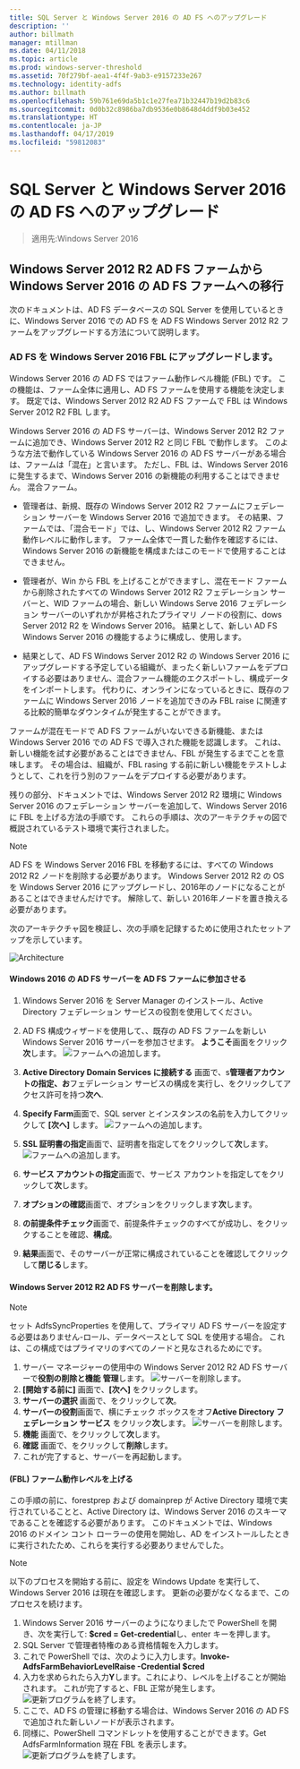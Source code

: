 ```yaml
---
title: SQL Server と Windows Server 2016 の AD FS へのアップグレード
description: ''
author: billmath
manager: mtillman
ms.date: 04/11/2018
ms.topic: article
ms.prod: windows-server-threshold
ms.assetid: 70f279bf-aea1-4f4f-9ab3-e9157233e267
ms.technology: identity-adfs
ms.author: billmath
ms.openlocfilehash: 59b761e69da5b1c1e27fea71b32447b19d2b83c6
ms.sourcegitcommit: 0d0b32c8986ba7db9536e0b8648d4ddf9b03e452
ms.translationtype: HT
ms.contentlocale: ja-JP
ms.lasthandoff: 04/17/2019
ms.locfileid: "59812083"
---
```

# <a name="upgrading-to-ad-fs-in-windows-server-2016-with-sql-server"></a>SQL Server と Windows Server 2016 の AD FS へのアップグレード

>適用先:Windows Server 2016


## <a name="moving-from-a-windows-server-2012-r2-ad-fs-farm-to-a-windows-server-2016-ad-fs-farm"></a>Windows Server 2012 R2 AD FS ファームから Windows Server 2016 の AD FS ファームへの移行  
次のドキュメントは、AD FS データベースの SQL Server を使用しているときに、Windows Server 2016 での AD FS を AD FS Windows Server 2012 R2 ファームをアップグレードする方法について説明します。  

### <a name="upgrading-ad-fs-to-windows-server-2016-fbl"></a>AD FS を Windows Server 2016 FBL にアップグレードします。  
Windows Server 2016 の AD FS ではファーム動作レベル機能 (FBL) です。   この機能は、ファーム全体に適用し、AD FS ファームを使用する機能を決定します。   既定では、Windows Server 2012 R2 AD FS ファームで FBL は Windows Server 2012 R2 FBL します。  

Windows Server 2016 の AD FS サーバーは、Windows Server 2012 R2 ファームに追加でき、Windows Server 2012 R2 と同じ FBL で動作します。  このような方法で動作している Windows Server 2016 の AD FS サーバーがある場合は、ファームは「混在」と言います。  ただし、FBL は、Windows Server 2016 に発生するまで、Windows Server 2016 の新機能の利用することはできません。  混合ファーム。  

-   管理者は、新規、既存の Windows Server 2012 R2 ファームにフェデレーション サーバーを Windows Server 2016 で追加できます。  その結果、ファームでは、「混合モード」では、し、Windows Server 2012 R2 ファーム動作レベルに動作します。  ファーム全体で一貫した動作を確認するには、Windows Server 2016 の新機能を構成またはこのモードで使用することはできません。  

-   管理者が、Win から FBL を上げることができますし、混在モード ファームから削除されたすべての Windows Server 2012 R2 フェデレーション サーバーと、WID ファームの場合、新しい Windows Serve 2016 フェデレーション サーバーのいずれかが昇格されたプライマリ ノードの役割に、dows Server 2012 R2 を Windows Server 2016。  結果として、新しい AD FS Windows Server 2016 の機能するように構成し、使用します。  

-   結果として、AD FS Windows Server 2012 R2 の Windows Server 2016 にアップグレードする予定している組織が、まったく新しいファームをデプロイする必要はありません、混合ファーム機能のエクスポートし、構成データをインポートします。  代わりに、オンラインになっているときに、既存のファームに Windows Server 2016 ノードを追加できのみ FBL raise に関連する比較的簡単なダウンタイムが発生することができます。  

ファームが混在モードで AD FS ファームがいないできる新機能、または Windows Server 2016 での AD FS で導入された機能を認識します。  これは、新しい機能を試す必要があることはできません、FBL が発生するまでことを意味します。  その場合は、組織が、FBL rasing する前に新しい機能をテストしようとして、これを行う別のファームをデプロイする必要があります。  

残りの部分、ドキュメントでは、Windows Server 2012 R2 環境に Windows Server 2016 のフェデレーション サーバーを追加して、Windows Server 2016 に FBL を上げる方法の手順です。  これらの手順は、次のアーキテクチャの図で概説されているテスト環境で実行されました。  

> [!NOTE]  
> AD FS を Windows Server 2016 FBL を移動するには、すべての Windows 2012 R2 ノードを削除する必要があります。  Windows Server 2012 R2 の OS を Windows Server 2016 にアップグレードし、2016年のノードになることがあることはできませんだけです。  解除して、新しい 2016年ノードを置き換える必要があります。  

次のアーキテクチャ図を検証し、次の手順を記録するために使用されたセットアップを示しています。

![Architecture](media/Upgrading-to-AD-FS-in-Windows-Server-2016-SQL/arch.png) 


#### <a name="join-the-windows-2016-ad-fs-server-to-the-ad-fs-farm"></a>Windows 2016 の AD FS サーバーを AD FS ファームに参加させる

1.  Windows Server 2016 を Server Manager のインストール、Active Directory フェデレーション サービスの役割を使用してください。  

2.  AD FS 構成ウィザードを使用して、、既存の AD FS ファームを新しい Windows Server 2016 サーバーを参加させます。  **ようこそ**画面をクリック**次**します。
 ![ファームへの追加します。](media/Upgrading-to-AD-FS-in-Windows-Server-2016-SQL/configure1.png)  
3.  **Active Directory Domain Services に接続する** 画面で、s**管理者アカウントの指定、お**フェデレーション サービスの構成を実行し、をクリックしてアクセス許可を持つ**次へ**.
4.  **Specify Farm**画面で、SQL server とインスタンスの名前を入力してクリックして **[次へ]** します。
![ファームへの追加します。](media/Upgrading-to-AD-FS-in-Windows-Server-2016-SQL/configure3.png)
5.  **SSL 証明書の指定**画面で、証明書を指定してをクリックして**次**します。
![ファームへの追加します。](media/Upgrading-to-AD-FS-in-Windows-Server-2016-SQL/configure4.png)
6.  **サービス アカウントの指定**画面で、サービス アカウントを指定してをクリックして**次**します。 
7.  **オプションの確認**画面で、オプションをクリックします**次**します。 
8.  **の前提条件チェック**画面で、前提条件チェックのすべてが成功し、をクリックすることを確認、**構成**。
9.  **結果**画面で、そのサーバーが正常に構成されていることを確認してクリックして**閉じる**します。
 
   
#### <a name="remove-the-windows-server-2012-r2-ad-fs-server"></a>Windows Server 2012 R2 AD FS サーバーを削除します。

>[!NOTE]
>セット AdfsSyncProperties を使用して、プライマリ AD FS サーバーを設定する必要はありません-ロール、データベースとして SQL を使用する場合。  これは、この構成ではプライマリのすべてのノードと見なされるためにです。

1.  サーバー マネージャーの使用中の Windows Server 2012 R2 AD FS サーバーで**役割の削除と機能**  **管理**します。 
![サーバーを削除します。](media/Upgrading-to-AD-FS-in-Windows-Server-2016-SQL/remove1.png)
2.  **[開始する前に]** 画面で、**[次へ]** をクリックします。
3.  **サーバーの選択** 画面で、をクリックして**次**。
4.  **サーバーの役割**画面で、横にチェック ボックスをオフ**Active Directory フェデレーション サービス** をクリック**次**します。
![サーバーを削除します。](media/Upgrading-to-AD-FS-in-Windows-Server-2016-SQL/remove2.png)
5.  **機能** 画面で、をクリックして**次**します。
6.  **確認** 画面で、をクリックして**削除**します。
7.  これが完了すると、サーバーを再起動します。
     
#### <a name="raise-the-farm-behavior-level-fbl"></a>(FBL) ファーム動作レベルを上げる
この手順の前に、forestprep および domainprep が Active Directory 環境で実行されていることと、Active Directory は、Windows Server 2016 のスキーマであることを確認する必要があります。  このドキュメントでは、Windows 2016 のドメイン コント ローラーの使用を開始し、AD をインストールしたときに実行されたため、これらを実行する必要ありませんでした。

>[!NOTE]
>以下のプロセスを開始する前に、設定を Windows Update を実行して、Windows Server 2016 は現在を確認します。  更新の必要がなくなるまで、このプロセスを続けます。 

1. Windows Server 2016 サーバーのようになりましたで PowerShell を開き、次を実行して: **$cred = Get-credential**し、enter キーを押します。
2. SQL Server で管理者特権のある資格情報を入力します。
3. これで PowerShell では、次のように入力します。**Invoke-AdfsFarmBehaviorLevelRaise -Credential $cred**
2. 入力を求められたら入力**Y**します。これにより、レベルを上げることが開始されます。  これが完了すると、FBL 正常が発生します。  
![更新プログラムを終了します。](media/Upgrading-to-AD-FS-in-Windows-Server-2016-SQL/finish1.png)
3. ここで、AD FS の管理に移動する場合は、Windows Server 2016 の AD FS で追加された新しいノードが表示されます。  
4. 同様に、PowerShell コマンドレットを使用することができます。Get AdfsFarmInformation 現在 FBL を表示します。  
![更新プログラムを終了します。](media/Upgrading-to-AD-FS-in-Windows-Server-2016-SQL/finish2.png)
